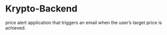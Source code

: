 # Krypto-Backend
price alert application that triggers an email when the user’s target price is achieved.
